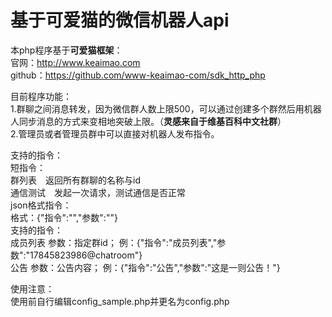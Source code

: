 # 基于**可爱猫**的微信机器人api

本php程序基于**可爱猫框架**：  
官网：http://www.keaimao.com  
github：https://github.com/www-keaimao-com/sdk_http_php

目前程序功能：  
1.群聊之间消息转发，因为微信群人数上限500，可以通过创建多个群然后用机器人同步消息的方式来变相地突破上限。（**灵感来自于维基百科中文社群**）  
2.管理员或者管理员群中可以直接对机器人发布指令。

支持的指令：  
短指令：  
群列表&emsp;返回所有群聊的名称与id  
通信测试&emsp;发起一次请求，测试通信是否正常  
json格式指令：  
格式：{"指令":"","参数":""}  
支持的指令：   
成员列表	参数：指定群id；	例：{"指令":"成员列表","参数":"17845823986@chatroom"}  
公告 	参数：公告内容；	例：{"指令":"公告","参数":"这是一则公告！"}  

使用注意：  
使用前自行编辑config_sample.php并更名为config.php